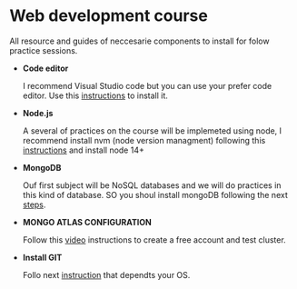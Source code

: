 # Web development course 

All resource and guides of neccesarie components to install for folow practice sessions.

* **Code editor**

    I recommend Visual Studio code but you can use your prefer code editor.
  Use this [instructions](https://code.visualstudio.com/docs/setup/setup-overview) to install it.

* **Node.js**

  A several of practices on the course will be implemeted using node, I recommend install nvm (node version managment) following this [instructions](https://midu.dev/como-instalar-node-en-mac-y-windows/) and install node 14+

* **MongoDB**

  Ouf first subject will be NoSQL databases and we will do practices in this kind of database. SO you shoul install mongoDB following the next [steps](https://platzi.com/blog/como-instalar-mongodb-en-window-linux-y-mac/?utm_source=google&utm_medium=cpc&utm_campaign=12915366154&utm_adgroup=&utm_content=&gclsrc=aw.ds&&gclid=CjwKCAjwybyJBhBwEiwAvz4G78vAkicHfy6s6nVpDIZtEOE7Auop6rHAV4YcvM24anCpmqTbX0UCXRoC2uMQAvD_BwE). 

* **MONGO ATLAS CONFIGURATION**

  Follow this [video](https://www.youtube.com/watch?v=rPqRyYJmx2g&ab_channel=MongoDB) instructions to create a free account and test cluster.

* **Install GIT**

  Follo next [instruction](https://www.linode.com/docs/guides/how-to-install-git-on-linux-mac-and-windows/) that dependts your OS.